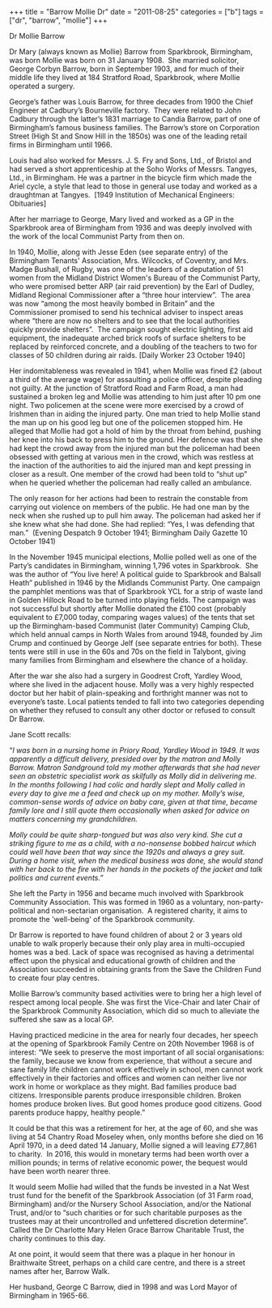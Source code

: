 +++
title = "Barrow Mollie Dr"
date = "2011-08-25"
categories = ["b"]
tags = ["dr", "barrow", "mollie"]
+++

Dr Mollie Barrow

Dr Mary (always known as Mollie) Barrow from Sparkbrook, Birmingham, was born Mollie was born on 31 January 1908.  She married solicitor, George Corbyn Barrow, born in September 1903, and for much of their middle life they lived at 184 Stratford Road, Sparkbrook, where Mollie operated a surgery. 

George’s father was Louis Barrow, for three decades from 1900 the Chief Engineer at Cadbury’s Bourneville factory.  They were related to John Cadbury through the latter’s 1831 marriage to Candia Barrow, part of one of Birmingham’s famous business families. The Barrow’s store on Corporation Street (High St and Snow Hill in the 1850s) was one of the leading retail firms in Birmingham until 1966.

Louis had also worked for Messrs. J. S. Fry and Sons, Ltd., of Bristol and had served a short apprenticeship at the Soho Works of Messrs. Tangyes, Ltd., in Birmingham. He was a partner in the bicycle firm which made the Ariel cycle, a style that lead to those in general use today and worked as a draughtman at Tangyes.  \[1949 Institution of Mechanical Engineers: Obituaries\]

After her marriage to George, Mary lived and worked as a GP in the Sparkbrook area of Birmingham from 1936 and was deeply involved with the work of the local Communist Party from then on.

In 1940, Mollie, along with Jesse Eden (see separate entry) of the Birmingham Tenants' Association, Mrs. Wilcocks, of Coventry, and Mrs. Madge Bushall, of Rugby, was one of the leaders of a deputation of 51 women from the Midland District Women's Bureau of the Communist Party, who were promised better ARP (air raid prevention) by the Earl of Dudley, Midland Regional Commissioner after a “three hour interview”.  The area was now “among the most heavily bombed in Britain” and the Commissioner promised to send his technical adviser to inspect areas where “there are now no shelters and to see that the local authorities quickly provide shelters”.  The campaign sought electric lighting, first aid equipment, the inadequate arched brick roofs of surface shelters to be replaced by reinforced concrete, and a doubling of the teachers to two for classes of 50 children during air raids. \[Daily Worker 23 October 1940\]

Her indomitableness was revealed in 1941, when Mollie was fined £2 (about a third of the average wage) for assaulting a police officer, despite pleading not guilty. At the junction of Stratford Road and Farm Road, a man had sustained a broken leg and Mollie was attending to him just after 10 pm one night. Two policemen at the scene were more exercised by a crowd of Irishmen than in aiding the injured party. One man tried to help Mollie stand the man up on his good leg but one of the policemen stopped him. He alleged that Mollie had got a hold of him by the throat from behind, pushing her knee into his back to press him to the ground. Her defence was that she had kept the crowd away from the injured man but the policeman had been obsessed with getting at various men in the crowd, which was restless at the inaction of the authorities to aid the injured man and kept pressing in closer as a result. One member of the crowd had been told to “shut up” when he queried whether the policeman had really called an ambulance. 

The only reason for her actions had been to restrain the constable from carrying out violence on members of the public. He had one man by the neck when she rushed up to pull him away. The policeman had asked her if she knew what she had done. She had replied: “Yes, I was defending that man.”  (Evening Despatch 9 October 1941; Birmingham Daily Gazette 10 October 1941)

In the November 1945 municipal elections, Mollie polled well as one of the Party’s candidates in Birmingham, winning 1,796 votes in Sparkbrook.  She was the author of “You live here! A political guide to Sparkbrook and Balsall Heath” published in 1946 by the Midlands Communist Party. One campaign the pamphlet mentions was that of Sparkbrook YCL for a strip of waste land in Golden Hillock Road to be turned into playing fields. The campaign was not successful but shortly after Mollie donated the £100 cost (probably equivalent to £7,000 today, comparing wages values) of the tents that set up the Birmingham-based Communist (later Community) Camping Club, which held annual camps in North Wales from around 1948, founded by Jim Crump and continued by George Jelf (see separate entries for both). These tents were still in use in the 60s and 70s on the field in Talybont, giving many families from Birmingham and elsewhere the chance of a holiday.

After the war she also had a surgery in Goodrest Croft, Yardley Wood, where she lived in the adjacent house. Molly was a very highly respected doctor but her habit of plain-speaking and forthright manner was not to everyone’s taste. Local patients tended to fall into two categories depending on whether they refused to consult any other doctor or refused to consult Dr Barrow.

Jane Scott recalls: 

“_I was born in a nursing home in Priory Road, Yardley Wood in 1949. It was apparently a difficult delivery, presided over by the matron and Molly Barrow. Matron Sandground told my mother afterwards that she had never seen an obstetric specialist work as skilfully as Molly did in delivering me. In the months following I had colic and hardly slept and Molly called in every day to give me a feed and check up on my mother. Molly’s wise, common-sense words of advice on baby care, given at that time, became family lore and I still quote them occasionally when asked for advice on matters concerning my grandchildren._

_Molly could be quite sharp-tongued but was also very kind. She cut a striking figure to me as a child, with a no-nonsense bobbed haircut which could well have been that way since the 1920s and always a grey suit. During a home visit, when the medical business was done, she would stand with her back to the fire with her hands in the pockets of the jacket and talk politics and current events.”_

She left the Party in 1956 and became much involved with Sparkbrook Community Association. This was formed in 1960 as a voluntary, non-party-political and non-sectarian organisation.  A registered charity, it aims to promote the 'well-being' of the Sparkbrook community.

Dr Barrow is reported to have found children of about 2 or 3 years old unable to walk properly because their only play area in multi-occupied homes was a bed. Lack of space was recognised as having a detrimental effect upon the physical and educational growth of children and the Association succeeded in obtaining grants from the Save the Children Fund to create four play centres.

Mollie Barrow’s community based activities were to bring her a high level of respect among local people. She was first the Vice-Chair and later Chair of the Sparkbrook Community Association, which did so much to alleviate the suffered she saw as a local GP.

Having practiced medicine in the area for nearly four decades, her speech at the opening of Sparkbrook Family Centre on 20th November 1968 is of interest: “We seek to preserve the most important of all social organisations: the family, because we know from experience, that without a secure and sane family life children cannot work effectively in school, men cannot work effectively in their factories and offices and women can neither live nor work in home or workplace as they might. Bad families produce bad citizens. Irresponsible parents produce irresponsible children. Broken homes produce broken lives. But good homes produce good citizens. Good parents produce happy, healthy people.”

It could be that this was a retirement for her, at the age of 60, and she was living at 54 Chantry Road Moseley when, only months before she died on 16 April 1970, in a deed dated 14 January, Mollie signed a will leaving £77,861 to charity.  In 2016, this would in monetary terms had been worth over a million pounds; in terms of relative economic power, the bequest would have been worth nearer three.

It would seem Mollie had willed that the funds be invested in a Nat West trust fund for the benefit of the Sparkbrook Association (of 31 Farm road, Birmingham) and/or the Nursery School Association, and/or the National Trust, and/or to “such charities or for such charitable purposes as the trustees may at their uncontrolled and unfettered discretion determine”.  Called the Dr Charlotte Mary Helen Grace Barrow Charitable Trust, the charity continues to this day.

At one point, it would seem that there was a plaque in her honour in Braithwaite Street, perhaps on a child care centre, and there is a street names after her, Barrow Walk. 

Her husband, George C Barrow, died in 1998 and was Lord Mayor of Birmingham in 1965-66.
